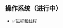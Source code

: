 ## 操作系统（进行中）

- ✅[进程和线程](https://github.com/nevermoressss/studygo/blob/master/operating-system/process&&thread.md)